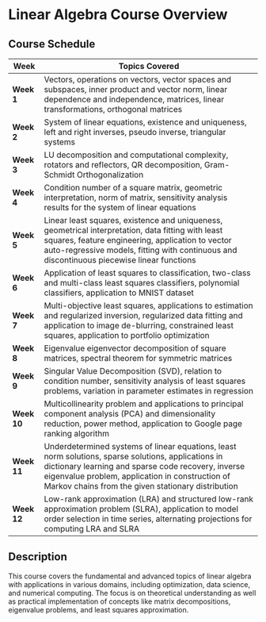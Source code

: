 # Linear Algebra Course Overview

## Course Schedule

| **Week** | **Topics Covered** |
|---------|------------------|
| **Week 1** | Vectors, operations on vectors, vector spaces and subspaces, inner product and vector norm, linear dependence and independence, matrices, linear transformations, orthogonal matrices |
| **Week 2** | System of linear equations, existence and uniqueness, left and right inverses, pseudo inverse, triangular systems |
| **Week 3** | LU decomposition and computational complexity, rotators and reflectors, QR decomposition, Gram-Schmidt Orthogonalization |
| **Week 4** | Condition number of a square matrix, geometric interpretation, norm of matrix, sensitivity analysis results for the system of linear equations |
| **Week 5** | Linear least squares, existence and uniqueness, geometrical interpretation, data fitting with least squares, feature engineering, application to vector auto-regressive models, fitting with continuous and discontinuous piecewise linear functions |
| **Week 6** | Application of least squares to classification, two-class and multi-class least squares classifiers, polynomial classifiers, application to MNIST dataset |
| **Week 7** | Multi-objective least squares, applications to estimation and regularized inversion, regularized data fitting and application to image de-blurring, constrained least squares, application to portfolio optimization |
| **Week 8** | Eigenvalue eigenvector decomposition of square matrices, spectral theorem for symmetric matrices |
| **Week 9** | Singular Value Decomposition (SVD), relation to condition number, sensitivity analysis of least squares problems, variation in parameter estimates in regression |
| **Week 10** | Multicollinearity problem and applications to principal component analysis (PCA) and dimensionality reduction, power method, application to Google page ranking algorithm |
| **Week 11** | Underdetermined systems of linear equations, least norm solutions, sparse solutions, applications in dictionary learning and sparse code recovery, inverse eigenvalue problem, application in construction of Markov chains from the given stationary distribution |
| **Week 12** | Low-rank approximation (LRA) and structured low-rank approximation problem (SLRA), application to model order selection in time series, alternating projections for computing LRA and SLRA |

## Description
This course covers the fundamental and advanced topics of linear algebra with applications in various domains, including optimization, data science, and numerical computing. The focus is on theoretical understanding as well as practical implementation of concepts like matrix decompositions, eigenvalue problems, and least squares approximation.



